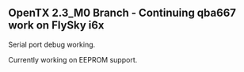 ## OpenTX 2.3_M0 Branch - Continuing qba667 work on FlySky i6x

Serial port debug working.

Currently working on EEPROM support.
